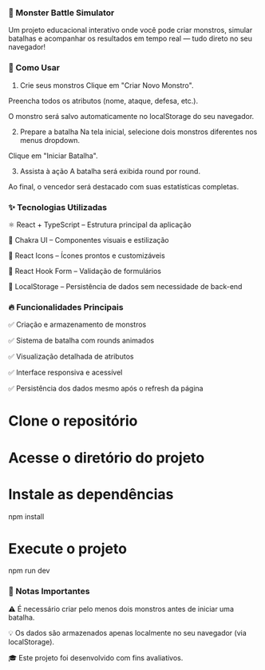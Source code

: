 ### 🧬 Monster Battle Simulator

Um projeto educacional interativo onde você pode criar monstros, simular batalhas e acompanhar os resultados em tempo real — tudo direto no seu navegador!

### 🚀 Como Usar

1. Crie seus monstros
   Clique em "Criar Novo Monstro".

Preencha todos os atributos (nome, ataque, defesa, etc.).

O monstro será salvo automaticamente no localStorage do seu navegador.

2. Prepare a batalha
   Na tela inicial, selecione dois monstros diferentes nos menus dropdown.

Clique em "Iniciar Batalha".

3. Assista à ação
   A batalha será exibida round por round.

Ao final, o vencedor será destacado com suas estatísticas completas.

### ✨ Tecnologias Utilizadas

⚛️ React + TypeScript – Estrutura principal da aplicação

💅 Chakra UI – Componentes visuais e estilização

🎨 React Icons – Ícones prontos e customizáveis

📝 React Hook Form – Validação de formulários

💾 LocalStorage – Persistência de dados sem necessidade de back-end

### 🔥 Funcionalidades Principais

✅ Criação e armazenamento de monstros

✅ Sistema de batalha com rounds animados

✅ Visualização detalhada de atributos

✅ Interface responsiva e acessível

✅ Persistência dos dados mesmo após o refresh da página

# Clone o repositório

# Acesse o diretório do projeto

# Instale as dependências

npm install

# Execute o projeto

npm run dev

### 📝 Notas Importantes

⚠️ É necessário criar pelo menos dois monstros antes de iniciar uma batalha.

💡 Os dados são armazenados apenas localmente no seu navegador (via localStorage).

🎓 Este projeto foi desenvolvido com fins avaliativos.
